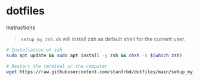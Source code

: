 # dotfiles

Instructions

> `setup_my_zsh.sh` will install zsh as default shell for the current user.

```sh
# Installation of zsh
sudo apt update && sudo apt install -y zsh && chsh -s $(which zsh)
```
```sh
# Restart the terminal or the computer
wget https://raw.githubusercontent.com/stanfrbd/dotfiles/main/setup_my_zsh.sh && chmod +x setup_my_zsh.sh && ./setup_my_zsh.sh
```
